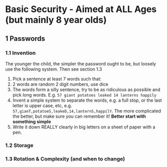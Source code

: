 
# Basic Security - Aimed at ALL Ages (but mainly 8 year olds)

## 1 Passwords

### 1.1 Invention

The younger the child, the simpler the password ought to be, but loosely use the following system. Then see section 1.3

1. Pick a sentence at least 7 words such that:
  1. 2 words are random 2 digit numbers, use dice
  2. The words form a silly sentence, try to be as ridiculous as possible and pick long words. E.g. `57 giant potatoes leaked 14 lanterns happily`
  3. Invent a simple system to separate the words, e.g. a full stop, or the last letter is upper case, etc, e.g. `57,gianT,potatoeS,leakeD,14,lanternS,happilY`. The more complicated the better, but make sure you can remember it!  **Better start with something simple**
2. Write it down REALLY clearly in big letters on a sheet of paper with a pen.

### 1.2 Storage



### 1.3 Rotation & Complexity (and when to change)


